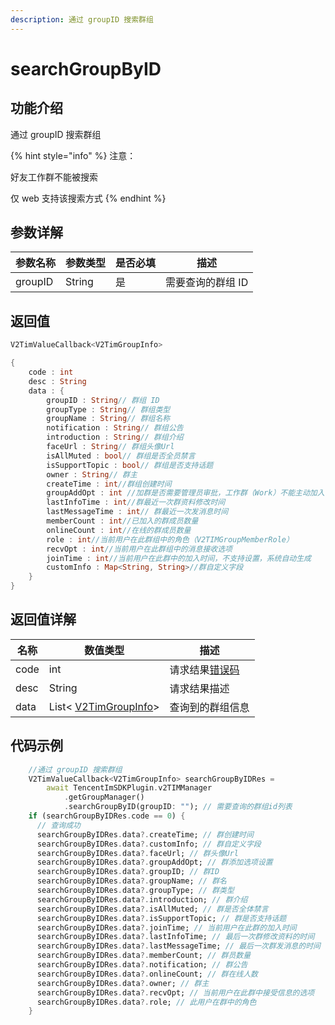 ```yaml
---
description: 通过 groupID 搜索群组
---
```


# searchGroupByID

## 功能介绍

通过 groupID 搜索群组

{% hint style="info" %}
注意：

好友工作群不能被搜索

仅 web 支持该搜索方式
{% endhint %}

## 参数详解

| 参数名称    | 参数类型   | 是否必填 | 描述         |
| ------- | ------ | ---- | ---------- |
| groupID | String | 是    | 需要查询的群组 ID |

## 返回值

```dart
V2TimValueCallback<V2TimGroupInfo>

{
    code : int
    desc : String
    data : {
        groupID : String// 群组 ID
        groupType : String// 群组类型
        groupName : String// 群组名称
        notification : String// 群组公告
        introduction : String// 群组介绍
        faceUrl : String// 群组头像Url
        isAllMuted : bool// 群组是否全员禁言
        isSupportTopic : bool// 群组是否支持话题
        owner : String// 群主
        createTime : int//群组创建时间
        groupAddOpt : int //加群是否需要管理员审批，工作群（Work）不能主动加入，不支持此设置项
        lastInfoTime : int//群最近一次群资料修改时间
        lastMessageTime : int// 群最近一次发消息时间
        memberCount : int//已加入的群成员数量
        onlineCount : int//在线的群成员数量
        role : int//当前用户在此群组中的角色（V2TIMGroupMemberRole）
        recvOpt : int//当前用户在此群组中的消息接收选项
        joinTime : int//当前用户在此群中的加入时间，不支持设置，系统自动生成
        customInfo : Map<String, String>//群自定义字段
    }
}
```

## 返回值详解

| 名称   | 数值类型                                                              | 描述                                                             |
| ---- | ----------------------------------------------------------------- | -------------------------------------------------------------- |
| code | int                                                               | 请求结果[错误码](https://cloud.tencent.com/document/product/269/1671) |
| desc | String                                                            | 请求结果描述                                                         |
| data | List< [V2TimGroupInfo](../keyClass/group/v2timgroupinfo.md)> | 查询到的群组信息                                                       |

## 代码示例

```dart
    //通过 groupID 搜索群组
    V2TimValueCallback<V2TimGroupInfo> searchGroupByIDRes =
        await TencentImSDKPlugin.v2TIMManager
            .getGroupManager()
            .searchGroupByID(groupID: ""); // 需要查询的群组id列表
    if (searchGroupByIDRes.code == 0) {
      // 查询成功
      searchGroupByIDRes.data?.createTime; // 群创建时间
      searchGroupByIDRes.data?.customInfo; // 群自定义字段
      searchGroupByIDRes.data?.faceUrl; // 群头像Url
      searchGroupByIDRes.data?.groupAddOpt; // 群添加选项设置
      searchGroupByIDRes.data?.groupID; // 群ID
      searchGroupByIDRes.data?.groupName; // 群名
      searchGroupByIDRes.data?.groupType; // 群类型
      searchGroupByIDRes.data?.introduction; // 群介绍
      searchGroupByIDRes.data?.isAllMuted; // 群是否全体禁言
      searchGroupByIDRes.data?.isSupportTopic; // 群是否支持话题
      searchGroupByIDRes.data?.joinTime; // 当前用户在此群的加入时间
      searchGroupByIDRes.data?.lastInfoTime; // 最后一次群修改资料的时间
      searchGroupByIDRes.data?.lastMessageTime; // 最后一次群发消息的时间
      searchGroupByIDRes.data?.memberCount; // 群员数量
      searchGroupByIDRes.data?.notification; // 群公告
      searchGroupByIDRes.data?.onlineCount; // 群在线人数
      searchGroupByIDRes.data?.owner; // 群主
      searchGroupByIDRes.data?.recvOpt; // 当前用户在此群中接受信息的选项
      searchGroupByIDRes.data?.role; // 此用户在群中的角色
    }
```
